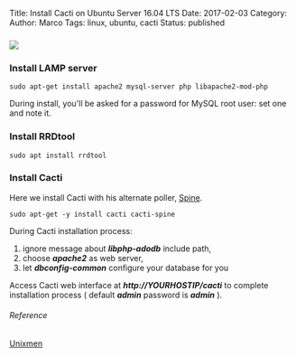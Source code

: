 Title: Install Cacti on Ubuntu Server 16.04 LTS
Date: 2017-02-03
Category:
Author: Marco
Tags: linux, ubuntu, cacti
Status: published

### ![](http://justanother.me/blog/wp-content/uploads/2017/02/cactus-754882_1280-239x300.jpg)

### Install LAMP server

    sudo apt-get install apache2 mysql-server php libapache2-mod-php

During install, you'll be asked for a password for MySQL root user: set one and note it.

### Install RRDtool

    sudo apt install rrdtool

### Install Cacti

Here we install Cacti with his alternate poller, [Spine](http://www.cacti.net/spine_info.php).

    sudo apt-get -y install cacti cacti-spine

During Cacti installation process:

1.  ignore message about _**libphp-adodb**_ include path,
2.  choose **_apache2_** as web server,
3.  let _**dbconfig-common**_ configure your database for you

Access Cacti web interface at _**http://YOURHOSTIP/cacti**_ to complete installation process ( default _**admin**_ password is _**admin**_ ).

###### Reference

[Unixmen](https://www.unixmen.com/install-cacti-ubuntu-14-04/)
